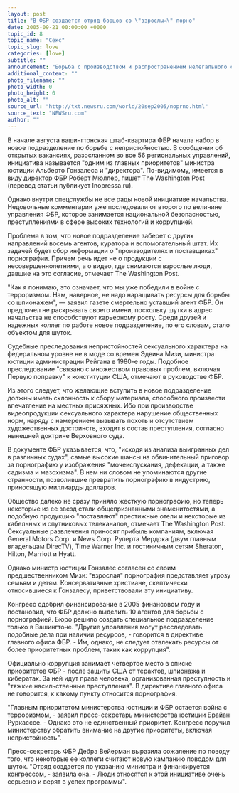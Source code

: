 ```yaml
---
layout: post
title: "В ФБР создается отряд борцов со \"взрослым\" порно"
date: 2005-09-21 00:00:00 +0000
topic_id: 8
topic_name: "Секс"
topic_slug: love
categories: [love]
subtitle: ""
announcement: "Борьба с производством и распространением нелегального секса в США выходит на федеральный разведывательный уровень. К войне с порнографией, объявленной администрацией Буша, подключается ФБР. Руководство ищет хороших агентов."
additional_content: ""
photo_filename: ""
photo_width: 0
photo_height: 0
photo_alt: ""
source_url: "http://txt.newsru.com/world/20sep2005/noprno.html"
source_text: "NEWSru.com"
author: ""
---
```

В начале августа вашингтонская штаб-квартира ФБР начала набор в новое подразделение по борьбе с непристойностью. В сообщении об открытых вакансиях, разосланном во все 56 региональных управлений, инициатива называется "одним из главных приоритетов" министра юстиции Альберто Гонзалеса и "директора". По-видимому, имеется в виду директор ФБР Роберт Мюллер, пишет The Washington Post (перевод статьи публикует Inopressa.ru).

Однако внутри спецслужбы не все рады новой инициативе начальства. Недовольные комментарии уже последовали от второго по величине управления ФБР, которое занимается национальной безопасностью, преступлениями в сфере высоких технологий и коррупцией.

Проблема в том, что новое подразделение заберет с других направлений восемь агентов, куратора и вспомогательный штат. Их задачей будет сбор информации о "производителях и поставщиках" порнографии. Причем речь идет не о продукции с несовершеннолетними, а о видео, где снимаются взрослые люди, давшие на это согласие, отмечает The Washington Post.

"Как я понимаю, это означает, что мы уже победили в войне с терроризмом. Нам, наверное, не надо наращивать ресурсы для борьбы со шпионажем", &mdash; заявил газете смертельно уставший агент ФБР. Он предпочел не раскрывать своего имени, поскольку шутки в адрес начальства не способствуют карьерному росту. Среди друзей и надежных коллег по работе новое подразделение, по его словам, стало объектом для шуток.

Судебные преследования непристойностей сексуального характера на федеральном уровне не в моде со времен Эдвина Мизи, министра юстиции администрации Рейгана в 1980-е годы. Подобное преследование "связано с множеством правовых проблем, включая Первую поправку" к конституции США, отмечают в руководстве ФБР.

Из этого следует, что желающие вступить в новое подразделение должны иметь склонность к сбору материала, способного произвести впечатление на местных присяжных. Ибо при производстве видеопродукции сексуального характера нарушение общественных норм, наряду с намерением вызывать похоть и отсутствием художественных достоинств, входит в состав преступления, согласно нынешней доктрине Верховного суда.

В документе ФБР указывается, что, "исходя из анализа выигранных дел в различных судах", самые высокие шансы на обвинительный приговор за порнографию у изображения "мочеиспускания, дефекации, а также садизма и мазохизма". В нем ни словом не упоминаются другие странности, позволившие превратить порнографию в индустрию, приносящую миллиарды долларов.

Общество далеко не сразу приняло жесткую порнографию, но теперь некоторые из ее звезд стали общепризнанными знаменитостями, а подобную продукцию "поставляют" престижные отели и некоторые из кабельных и спутниковых телеканалов, отмечает The Washington Post. Сексуальные развлечения приносят прибыль компаниям, включая General Motors Corp. и News Corp. Руперта Мердока (двум главным владельцам DirecTV), Time Warner Inc. и гостиничным сетям Sheraton, Hilton, Marriott и Hyatt.

Однако министр юстиции Гонзалес согласен со своим предшественником Мизи: "взрослая" порнография представляет угрозу семьям и детям. Консервативные христиане, скептически относившиеся к Гонзалесу, приветствовали эту инициативу.

Конгресс одобрил финансирование в 2005 финансовом году и постановил, что ФБР должно выделить 10 агентов для борьбы с порнографией. Бюро решило создать специальное подразделение только в Вашингтоне. "Другие управления могут расследовать подобные дела при наличии ресурсов, - говорится в директиве главного офиса ФБР. - Им, однако, не следует отвлекать ресурсы от более приоритетных проблем, таких как коррупция".

Официально коррупция занимает четвертое место в списке приоритетов ФБР - после защиты США от терактов, шпионажа и кибератак. За ней идут права человека, организованная преступность и "тяжкие насильственные преступления". В директиве главного офиса не говорится, к какому пункту относится порнография.

"Главным приоритетом министерства юстиции и ФБР остается война с терроризмом, - заявил пресс-секретарь министерства юстиции Брайан Руркасссе. - Однако это не единственный приоритет. Конгресс поручил министерству обратить внимание на другие приоритеты, включая непристойность".

Пресс-секретарь ФБР Дебра Вейерман выразила сожаление по поводу того, что некоторые ее коллеги считают новую кампанию поводом для шуток. "Отряд создается по указанию министра и финансируется конгрессом, - заявила она. - Люди относятся к этой инициативе очень серьезно и верят в успех программы".
